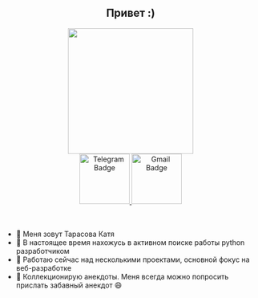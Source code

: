 <div id="header" align="center">
  <h2>
    Привет :)
  </h2>
  <img src="https://media1.giphy.com/media/JTVWACMOESFcA1oewp/giphy.gif?cid=6c09b952507f4d837e9c2c48de07ef16dd7426605731dd9b&rid=giphy.gif&ct=s" width="250" height="250"/>
  <div id="badges">
    <a href="https://t.me/ktrntrsv" target="_blank">
      <img src="https://sun9-86.userapi.com/impg/s5d1wFPdlUYRuKAkXpn5mPQLPD_XMQaEyi5Lag/PMLsagpZOkM.jpg?size=901x288&quality=96&sign=b2ffed6a17a250a74279d6a63d883a03&type=album" alt="Telegram Badge" width="100"/>
    </a>
    <a href="ktrntrsv@gmail.com" target="_blank">
      <img src="https://sun9-15.userapi.com/impg/_grgR8JRoWw3UeFu0J3_ErQ0ul-zY2YLjcEDkw/kZ_1531YXdA.jpg?size=901x288&quality=96&sign=de80c0c433a6c5f53fb1670db4dc8032&type=album" alt="Gmail Badge" width="100"/>
    </a>
  </div>
  <br>
  <br>
</div>

- 👻 Меня зовут Тарасова Катя
- 👯 В настоящее время нахожусь в активном поиске работы python разработчиком
- 🔭 Работаю сейчас над несколькими проектами, основной фокус на веб-разработке
- 💬 Коллекционирую анекдоты. Меня всегда можно попросить прислать забавный анекдот 😄

<!--
### 👾 About Me :
**vromanuk/vromanuk** is a ✨ _special_ ✨ repository because its `README.md` (this file) appears on your GitHub profile.
Here are some ideas to get you started:
- 🔭 I’m currently working on ...
- 🌱 I’m currently learning ...
- 👯 I’m looking to collaborate on ...
- 🤔 I’m looking for help with ...
- 💬 Ask me about ...
- 📫 How to reach me: ...
- 😄 Pronouns: ...
- ⚡ Fun fact: ...
-->
